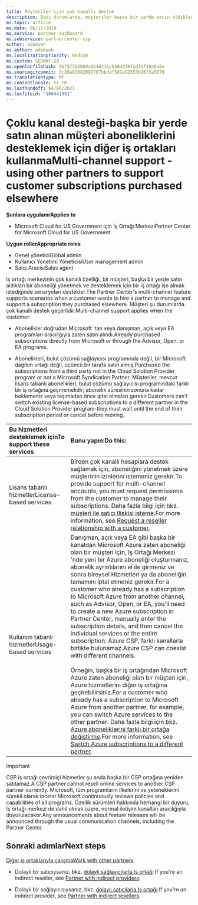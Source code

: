 ```yaml
---
title: Müşteriler için çok kanallı destek
description: Bazı durumlarda, müşteriler başka bir yerde satın aldıkları bir aboneliği sağlamak ve desteklemek için size işe almak isteyebilir.
ms.topic: article
ms.date: 06/17/2020
ms.service: partner-dashboard
ms.subservice: partnercenter-csp
author: adamyeh
ms.author: adamyeh
ms.localizationpriority: medium
ms.custom: SEOMAY.20
ms.openlocfilehash: 9bf577b6869a8b48215cb404df872d79f38e6a5e
ms.sourcegitcommit: 3c26a61982082787bbdaf5d1e92553b26f3a5076
ms.translationtype: MT
ms.contentlocale: tr-TR
ms.lasthandoff: 04/06/2021
ms.locfileid: "106441991"
---
```

# <a name="multi-channel-support---using-other-partners-to-support-customer-subscriptions-purchased-elsewhere"></a><span data-ttu-id="66aa3-103">Çoklu kanal desteği-başka bir yerde satın alınan müşteri aboneliklerini desteklemek için diğer iş ortakları kullanma</span><span class="sxs-lookup"><span data-stu-id="66aa3-103">Multi-channel support - using other partners to support customer subscriptions purchased elsewhere</span></span>

<span data-ttu-id="66aa3-104">**Şunlara uygulanır**</span><span class="sxs-lookup"><span data-stu-id="66aa3-104">**Applies to**</span></span>

- <span data-ttu-id="66aa3-105">Microsoft Cloud for US Government için İş Ortağı Merkezi</span><span class="sxs-lookup"><span data-stu-id="66aa3-105">Partner Center for Microsoft Cloud for US Government</span></span>

<span data-ttu-id="66aa3-106">**Uygun roller**</span><span class="sxs-lookup"><span data-stu-id="66aa3-106">**Appropriate roles**</span></span>

- <span data-ttu-id="66aa3-107">Genel yönetici</span><span class="sxs-lookup"><span data-stu-id="66aa3-107">Global admin</span></span>
- <span data-ttu-id="66aa3-108">Kullanıcı Yönetimi Yöneticisi</span><span class="sxs-lookup"><span data-stu-id="66aa3-108">User management admin</span></span>
- <span data-ttu-id="66aa3-109">Satış Aracısı</span><span class="sxs-lookup"><span data-stu-id="66aa3-109">Sales agent</span></span>

<span data-ttu-id="66aa3-110">Iş ortağı merkezinin çok kanallı özelliği, bir müşteri, başka bir yerde satın aldıkları bir aboneliği yönetmek ve desteklemek için bir iş ortağı işe almak istediğinde senaryoları destekler.</span><span class="sxs-lookup"><span data-stu-id="66aa3-110">The Partner Center's multi-channel feature supports scenarios when a customer wants to hire a partner to manage and support a subscription they purchased elsewhere.</span></span> <span data-ttu-id="66aa3-111">Müşteri şu durumlarda çok kanallı destek geçerlidir:</span><span class="sxs-lookup"><span data-stu-id="66aa3-111">Multi-channel support applies when the customer:</span></span>

- <span data-ttu-id="66aa3-112">Abonelikler doğrudan Microsoft 'tan veya danışman, açık veya EA programları aracılığıyla zaten satın alındı.</span><span class="sxs-lookup"><span data-stu-id="66aa3-112">Already purchased subscriptions directly from Microsoft or through the Advisor, Open, or EA programs.</span></span>

- <span data-ttu-id="66aa3-113">Abonelikleri, bulut çözümü sağlayıcısı programında değil, bir Microsoft dağıtım ortağı değil, üçüncü bir tarafa satın almış.</span><span class="sxs-lookup"><span data-stu-id="66aa3-113">Purchased the subscriptions from a third party not in the Cloud Solution Provider program or not a Microsoft Syndication Partner.</span></span> <span data-ttu-id="66aa3-114">Müşteriler, mevcut lisans tabanlı abonelikleri, bulut çözümü sağlayıcısı programındaki farklı bir iş ortağına geçmemelidir; abonelik süresinin sonuna kadar beklemeniz veya taşımadan önce iptal olmaları gerekir.</span><span class="sxs-lookup"><span data-stu-id="66aa3-114">Customers can't switch existing license-based subscriptions to a different partner in the Cloud Solution Provider program-they must wait until the end of their subscription period or cancel before moving.</span></span>

|<span data-ttu-id="66aa3-115">Bu hizmetleri desteklemek için</span><span class="sxs-lookup"><span data-stu-id="66aa3-115">To support these services</span></span>  | <span data-ttu-id="66aa3-116">Bunu yapın:</span><span class="sxs-lookup"><span data-stu-id="66aa3-116">Do this:</span></span> |
|:---------|:---------|
|<span data-ttu-id="66aa3-117">Lisans tabanlı hizmetler</span><span class="sxs-lookup"><span data-stu-id="66aa3-117">License-based services</span></span>    | <span data-ttu-id="66aa3-118">Birden çok kanallı hesaplara destek sağlamak için, aboneliğini yönetmek üzere müşterinin izinlerini istemeniz gerekir.</span><span class="sxs-lookup"><span data-stu-id="66aa3-118">To provide support for multi-channel accounts, you must request permissions from the customer to manage their subscriptions.</span></span> <span data-ttu-id="66aa3-119">Daha fazla bilgi için bkz. [müşteri ile satıcı Ilişkisi isteme](request-a-relationship-with-a-customer.md).</span><span class="sxs-lookup"><span data-stu-id="66aa3-119">For more information, see [Request a reseller relationship with a customer](request-a-relationship-with-a-customer.md).</span></span>   |
|<span data-ttu-id="66aa3-120">Kullanım tabanlı hizmetler</span><span class="sxs-lookup"><span data-stu-id="66aa3-120">Usage-based services</span></span>     |  <span data-ttu-id="66aa3-121">Danışman, açık veya EA gibi başka bir kanaldan Microsoft Azure zaten aboneliği olan bir müşteri için, Iş Ortağı Merkezi 'nde yeni bir Azure aboneliği oluşturmanız, abonelik ayrıntılarını el ile girmeniz ve sonra bireysel Hizmetleri ya da aboneliğin tamamını iptal etmeniz gerekir.</span><span class="sxs-lookup"><span data-stu-id="66aa3-121">For a customer who already has a subscription to Microsoft Azure from another channel, such as Advisor, Open, or EA, you'll need to create a new Azure subscription in Partner Center, manually enter the subscription details, and then cancel the individual services or the entire subscription.</span></span> <span data-ttu-id="66aa3-122">Azure CSP, farklı kanallarla birlikte bulunamaz.</span><span class="sxs-lookup"><span data-stu-id="66aa3-122">Azure CSP can coexist with different channels.</span></span><br/><br/> <span data-ttu-id="66aa3-123">Örneğin, başka bir iş ortağından Microsoft Azure zaten aboneliği olan bir müşteri için, Azure hizmetlerini diğer iş ortağına geçirebilirsiniz.</span><span class="sxs-lookup"><span data-stu-id="66aa3-123">For a customer who already has a subscription to Microsoft Azure from another partner, for example, you can switch Azure services to the other partner.</span></span>  <span data-ttu-id="66aa3-124">Daha fazla bilgi için bkz. [Azure aboneliklerini farklı bir ortağa değiştirme](switch-azure-subscriptions-to-a-different-partner.md).</span><span class="sxs-lookup"><span data-stu-id="66aa3-124">For more information, see [Switch Azure subscriptions to a different partner](switch-azure-subscriptions-to-a-different-partner.md).</span></span> |

> [!IMPORTANT]  
> <span data-ttu-id="66aa3-125">CSP iş ortağı çevrimiçi hizmetler şu anda başka bir CSP ortağına yeniden satıtamaz.</span><span class="sxs-lookup"><span data-stu-id="66aa3-125">A CSP partner cannot resell online services to another CSP partner currently.</span></span> <span data-ttu-id="66aa3-126">Microsoft, tüm programların ilkelerini ve yeteneklerini sürekli olarak inceler.</span><span class="sxs-lookup"><span data-stu-id="66aa3-126">Microsoft continuously reviews policies and capabilities of all programs.</span></span> <span data-ttu-id="66aa3-127">Özellik sürümleri hakkında herhangi bir duyuru, Iş ortağı merkezi de dahil olmak üzere, normal iletişim kanalları aracılığıyla duyurulacaktır.</span><span class="sxs-lookup"><span data-stu-id="66aa3-127">Any announcements about feature releases will be announced through the usual communication channels, including the Partner Center.</span></span>

## <a name="next-steps"></a><span data-ttu-id="66aa3-128">Sonraki adımlar</span><span class="sxs-lookup"><span data-stu-id="66aa3-128">Next steps</span></span>

[<span data-ttu-id="66aa3-129">Diğer iş ortaklarıyla çalışma</span><span class="sxs-lookup"><span data-stu-id="66aa3-129">Work with other partners</span></span>](work-with-other-partners.md)

- <span data-ttu-id="66aa3-130">Dolaylı bir satıcıysanız, bkz. [dolaylı sağlayıcılarla Iş ortağı](indirect-reseller-tasks-in-partner-center.md).</span><span class="sxs-lookup"><span data-stu-id="66aa3-130">If you're an indirect reseller, see [Partner with indirect providers](indirect-reseller-tasks-in-partner-center.md).</span></span>

- <span data-ttu-id="66aa3-131">Dolaylı bir sağlayıcısıysanız, bkz. [dolaylı satıcılarla Iş ortağı](indirect-provider-tasks-in-partner-center.md).</span><span class="sxs-lookup"><span data-stu-id="66aa3-131">If you're an indirect provider, see [Partner with indirect resellers](indirect-provider-tasks-in-partner-center.md).</span></span>
